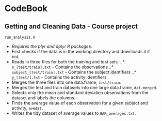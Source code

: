 # CodeBook
## Getting and Cleaning Data - Course project

`run_analysis.R`

* _Requires the plyr and dplyr R packages._
* First checks if the data is in the working directory and downloads it if not.
* Reads in three files for both the training and test sets.
..* `X_[test/train].txt` - Contains the observations
..* `subject_[test/train].txt` - Contains the subject identifiers
..* `y_[test/].txt` - Contains the activity identifiers
* Merges the three files into one data.frame, `test/train`.
* Merges the test and train datasets into one large data.frame, `dat.merged`.
* Selects only the mean and standard deviation observations from the dataset and labels the columns.
* Finds the average value of each observation for a given subject and activity, `avedat`.
* Writes the tidy dataset of average values to `HAR_averages.txt`.